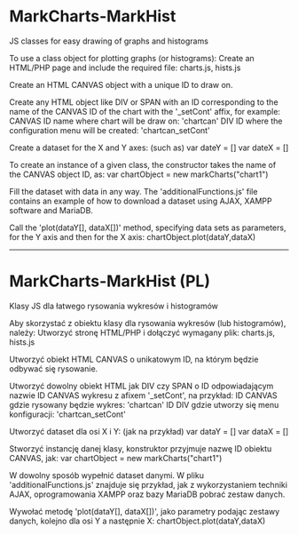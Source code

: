 # MarkCharts-MarkHist
JS classes for easy drawing of graphs and histograms

To use a class object for plotting graphs (or histograms):
Create an HTML/PHP page and include the required file: charts.js, hists.js

Create an HTML CANVAS object with a unique ID to draw on.

Create any HTML object like DIV or SPAN with an ID corresponding to the name of the CANVAS ID of the chart with the '_setCont' affix, for example:
CANVAS ID name where chart will be draw on: 'chartcan'
DIV ID where the configuration menu will be created: 'chartcan_setCont'

Create a dataset for the X and Y axes:
(such as)
   var dateY = []
   var dateX = []

To create an instance of a given class, the constructor takes the name of the CANVAS object ID, as:
var chartObject = new markCharts("chart1")

Fill the dataset with data in any way. The 'additionalFunctions.js' file contains an example of how to download a dataset using AJAX, XAMPP software and MariaDB.

Call the 'plot(dataY[], dataX[])' method, specifying data sets as parameters, for the Y axis and then for the X axis:
   chartObject.plot(dataY,dataX)

--------------------------------------------------------------------------------
# MarkCharts-MarkHist (PL)
Klasy JS dla łatwego rysowania wykresów i histogramów

Aby skorzystać z obiektu klasy dla rysowania wykresów (lub histogramów), należy:
Utworzyć stronę HTML/PHP i dołączyć wymagany plik: charts.js, hists.js

Utworzyć obiekt HTML CANVAS o unikatowym ID, na którym będzie odbywać się rysowanie.

Utworzyć dowolny obiekt HTML jak DIV czy SPAN o ID odpowiadającym nazwie ID CANVAS wykresu z afixem '_setCont', na przykład:
ID CANVAS gdzie rysowany będzie wykres: 'chartcan'
ID DIV gdzie utworzy się menu konfiguracji: 'chartcan_setCont'

Utworzyć dataset dla osi X i Y:
(jak na przykład)
  var dataY = []
  var dataX = []

Stworzyć instancję danej klasy, konstruktor przyjmuje nazwę ID obiektu CANVAS, jak:
var chartObject = new markCharts("chart1")

W dowolny sposób wypełnić dataset danymi. W pliku 'additionalFunctions.js' znajduje się przykład, jak z wykorzystaniem techniki AJAX, oprogramowania XAMPP oraz bazy MariaDB pobrać zestaw danych.

Wywołać metodę 'plot(dataY[], dataX[])', jako parametry podając zestawy danych, kolejno dla osi Y a następnie X:
  chartObject.plot(dataY,dataX)

